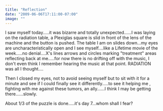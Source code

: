 ```yaml
---
title: "Reflection"
date: "2009-06-06T17:11:00-07:00"
image: ""
---
```


I saw myself today.....it was bizarre and totally unexpected......I was laying on the radiation table, a Plexiglas square is slid in front of the lens of the machine and the button is pushed. The table I am on slides down...my eyes are uncharacteristically open and I see myself....like a Lifetime movie of the week.....no denial....X's lines arrows and circles marking "treatment" areas reflecting back at me.....for now there is no drifting off with the music, I don't even think I remember hearing the music at that point. RADIATION was all I thought....

Then I closed my eyes, not to avoid seeing myself but to sit with it for a minute and see if I could finally see it differently.....to see it helping me , fighting with me against these tumors, an ally......I think I may be getting there......slowly.

About 1/3 of the puzzle is done.....it's day 7...whom shall I fear?